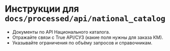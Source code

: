 # Инструкции для `docs/processed/api/national_catalog`

- Документы по API Национального каталога.
- Отражайте связи с True API/СУЗ (какие поля нужны для заказа КМ).
- Указывайте ограничения по объёму запросов и справочникам.
